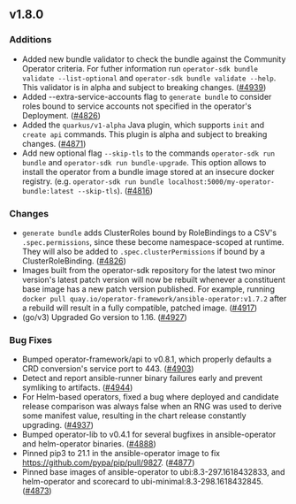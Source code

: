 ## v1.8.0

### Additions

- Added new bundle validator to check the bundle against the Community Operator criteria. For futher information run `operator-sdk bundle validate --list-optional` and `operator-sdk bundle validate --help`. This validator is in alpha and subject to breaking changes. ([#4939](https://github.com/operator-framework/operator-sdk/pull/4939))
- Added --extra-service-accounts flag to `generate bundle` to consider roles bound to service accounts not specified in the operator's Deployment. ([#4826](https://github.com/operator-framework/operator-sdk/pull/4826))
- Added the `quarkus/v1-alpha` Java plugin, which supports `init` and `create api` commands. This plugin is alpha and subject to breaking changes. ([#4871](https://github.com/operator-framework/operator-sdk/pull/4871))
- Add new optional flag `--skip-tls` to the commands `operator-sdk run bundle` and `operator-sdk run bundle-upgrade`. This option allows to install the operator from a bundle image stored at an insecure docker registry. (e.g. `operator-sdk run bundle localhost:5000/my-operator-bundle:latest --skip-tls`). ([#4816](https://github.com/operator-framework/operator-sdk/pull/4816))

### Changes

- `generate bundle` adds ClusterRoles bound by RoleBindings to a CSV's `.spec.permissions`, since these become namespace-scoped at runtime. They will also be added to `.spec.clusterPermissions` if bound by a ClusterRoleBinding. ([#4826](https://github.com/operator-framework/operator-sdk/pull/4826))
- Images built from the operator-sdk repository for the latest two minor version's latest patch version will now be rebuilt whenever a constituent base image has a new patch version published. For example, running `docker pull quay.io/operator-framework/ansible-operator:v1.7.2` after a rebuild will result in a fully compatible, patched image. ([#4917](https://github.com/operator-framework/operator-sdk/pull/4917))
- (go/v3) Upgraded Go version to 1.16. ([#4927](https://github.com/operator-framework/operator-sdk/pull/4927))

### Bug Fixes

- Bumped operator-framework/api to v0.8.1, which properly defaults a CRD conversion's service port to 443. ([#4903](https://github.com/operator-framework/operator-sdk/pull/4903))
- Detect and report ansible-runner binary failures early and prevent symliking to artifacts. ([#4944](https://github.com/operator-framework/operator-sdk/pull/4944))
- For Helm-based operators, fixed a bug where deployed and candidate release comparison was always false when an RNG was used to derive some manifest value, resulting in the chart release constantly upgrading. ([#4937](https://github.com/operator-framework/operator-sdk/pull/4937))
- Bumped operator-lib to v0.4.1 for several bugfixes in ansible-operator and helm-operator binaries. ([#4888](https://github.com/operator-framework/operator-sdk/pull/4888))
- Pinned pip3 to 21.1 in the ansible-operator image to fix https://github.com/pypa/pip/pull/9827. ([#4877](https://github.com/operator-framework/operator-sdk/pull/4877))
- Pinned base images of ansible-operator to ubi:8.3-297.1618432833, and helm-operator and scorecard to ubi-minimal:8.3-298.1618432845. ([#4873](https://github.com/operator-framework/operator-sdk/pull/4873))
